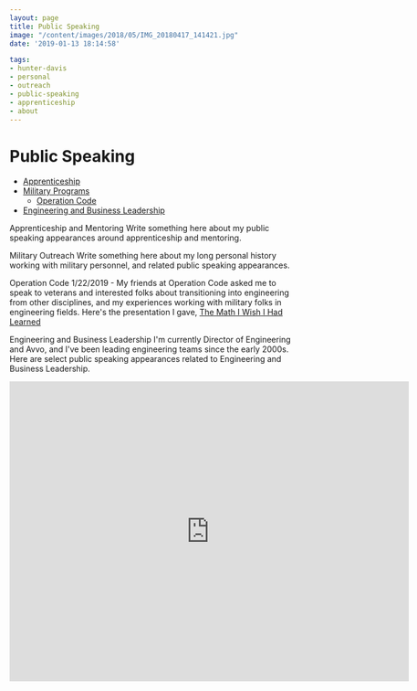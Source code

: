 ```yaml
---
layout: page
title: Public Speaking
image: "/content/images/2018/05/IMG_20180417_141421.jpg"
date: '2019-01-13 18:14:58'

tags:
- hunter-davis
- personal
- outreach
- public-speaking
- apprenticeship
- about
---
```

# Public Speaking
+ [Apprenticeship](#apprenticeship)
+ [Military Programs](#military)
  + [Operation Code](#operationcode)
+ [Engineering and Business Leadership](#leadership)


<a id='apprenticeship'>Apprenticeship and Mentoring</a>
Write something here about my public speaking appearances around apprenticeship and mentoring.

<a id='military'>Military Outreach</a>
Write something here about my long personal history working with military personnel, and related public speaking appearances. 

<a id='operationcode'>Operation Code</a>
1/22/2019 - My friends at Operation Code asked me to speak to veterans and interested folks about transitioning into engineering from other disciplines, and my experiences working with military folks in engineering fields.  Here's the presentation I gave, <a href="http://www.hunterdavis.com/PRESENTATION-The-Math-I-Wish-I-Learned/">The Math I Wish I Had Learned</a> 

<a id='leadership'>Engineering and Business Leadership</a>
I'm currently Director of Engineering and Avvo, and I've been leading engineering teams since the early 2000s. Here are select public speaking appearances related to Engineering and Business Leadership.

<iframe allowfullscreen="" frameborder="0" height="525" src="http://www.youtube.com/embed/WOC_IzFQt44?feature=oembed" width="700"></iframe>  

